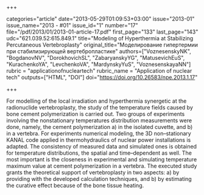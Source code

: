 +++

categories="article"
date="2013-05-29T01:09:53+03:00"
issue="2013-01"
issue_name="2013 - #01"
issue_id="1"
number="17"
file="/pdf/2013/01/2013-01-article-17.pdf"
first_page="133"
last_page="143"
udc="621.039.52:615.849.1"
title="Modeling of Hyperthermia at Stabilizing Percutaneous Vertebroplasty"
original_title="Моделирование гипертермии при стабилизирующей вертебропластике"
authors=["VoznesenskyNK", "BogdanovNV", "DorokhovichSL", "ZabaryanskyYG", "MatusevichEuS", "KurachenkoYA", "LevchenkoVA", "MardynskyYuS", "VoznesenskayaNN"]
rubric = "applicationofnucleartech"
rubric_name = "Application of nuclear tech"
outputs=["HTML", "DOI"]
doi="https://doi.org/10.26583/npe.2013.1.17"

+++

For modelling of the local irradiation and hyperthermia synergetic at the radionuclide vertebroplasty, the study of the temperature fields caused by bone cement polymerization is carried out. Two groups of experiments involving the nonstationary temperatures distribution measurements were done, namely, the cement polymerization a) in the isolated cuvette, and b) in a vertebra. For experiments numerical modeling, the 3D non–stationary KANAL code applied in thermohydraulics of nuclear power installations is adapted. The consistency of measured data and simulated ones is obtained for temperature distributions, the spatial and time–dependent as well. The most important is the closeness in experimental and simulating temperature maximum value at cement polymerization in a vertebra. The executed study grants the theoretical support of vertebroplasty in two aspects: a) by providing with the developed calculation techniques, and b) by estimating the curative effect because of the bone tissue heating.